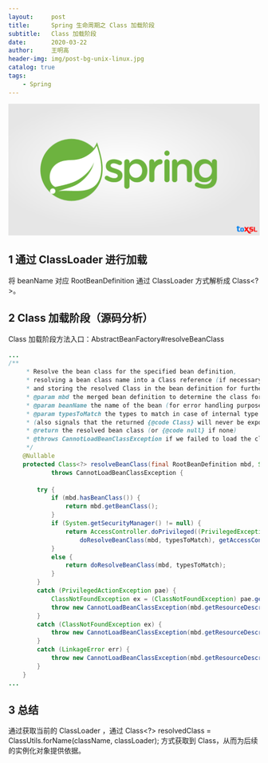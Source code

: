 ```yaml
---
layout:     post
title:      Spring 生命周期之 Class 加载阶段
subtitle:   Class 加载阶段
date:       2020-03-22
author:     王明高
header-img: img/post-bg-unix-linux.jpg
catalog: true
tags:
    - Spring
---
```


![](https://raw.githubusercontent.com/minggaowang/minggaowang.github.io/master/img/spring.jpg)

## 1 通过 ClassLoader 进行加载

将 beanName 对应 RootBeanDefinition 通过 ClassLoader 方式解析成 Class<?>。

## 2 Class 加载阶段（源码分析）

Class 加载阶段方法入口：AbstractBeanFactory#resolveBeanClass

```java
...
/**
	 * Resolve the bean class for the specified bean definition,
	 * resolving a bean class name into a Class reference (if necessary)
	 * and storing the resolved Class in the bean definition for further use.
	 * @param mbd the merged bean definition to determine the class for
	 * @param beanName the name of the bean (for error handling purposes)
	 * @param typesToMatch the types to match in case of internal type matching purposes
	 * (also signals that the returned {@code Class} will never be exposed to application code)
	 * @return the resolved bean class (or {@code null} if none)
	 * @throws CannotLoadBeanClassException if we failed to load the class
	 */
	@Nullable
	protected Class<?> resolveBeanClass(final RootBeanDefinition mbd, String beanName, final Class<?>... typesToMatch)
			throws CannotLoadBeanClassException {

		try {
			if (mbd.hasBeanClass()) {
				return mbd.getBeanClass();
			}
			if (System.getSecurityManager() != null) {
				return AccessController.doPrivileged((PrivilegedExceptionAction<Class<?>>) () ->
					doResolveBeanClass(mbd, typesToMatch), getAccessControlContext());
			}
			else {
				return doResolveBeanClass(mbd, typesToMatch);
			}
		}
		catch (PrivilegedActionException pae) {
			ClassNotFoundException ex = (ClassNotFoundException) pae.getException();
			throw new CannotLoadBeanClassException(mbd.getResourceDescription(), beanName, mbd.getBeanClassName(), ex);
		}
		catch (ClassNotFoundException ex) {
			throw new CannotLoadBeanClassException(mbd.getResourceDescription(), beanName, mbd.getBeanClassName(), ex);
		}
		catch (LinkageError err) {
			throw new CannotLoadBeanClassException(mbd.getResourceDescription(), beanName, mbd.getBeanClassName(), err);
		}
	}
...
```

## 3 总结

通过获取当前的 ClassLoader ，通过 Class<?> resolvedClass = ClassUtils.forName(className, classLoader); 方式获取到 Class，从而为后续的实例化对象提供依据。
